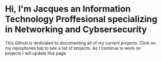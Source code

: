 <h1>Hi, I'm Jacques an Information Technology Proffesional specializing in Networking and Cybsersecurity</h1>

<b1> This Github is dedicated to documenting all of my current projects. Click on my repositories tab to see a list of projects. As I continue to work on projects I will update this page</b1>

